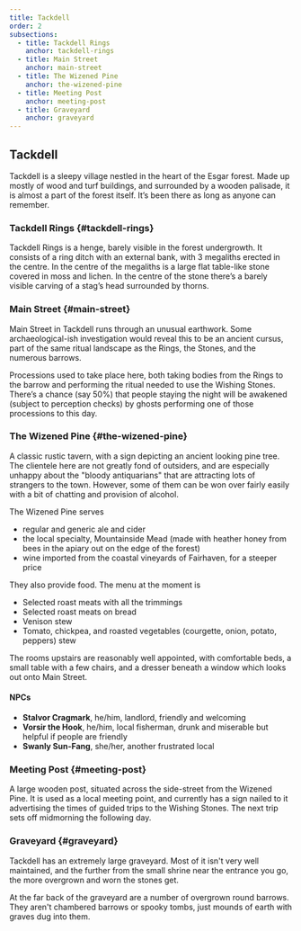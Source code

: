 ```yaml
---
title: Tackdell
order: 2
subsections:
  - title: Tackdell Rings
    anchor: tackdell-rings
  - title: Main Street
    anchor: main-street
  - title: The Wizened Pine
    anchor: the-wizened-pine
  - title: Meeting Post
    anchor: meeting-post
  - title: Graveyard
    anchor: graveyard
---
```


## Tackdell

Tackdell is a sleepy village nestled in the heart of the Esgar forest.
Made up mostly of wood and turf buildings, and surrounded by a wooden
palisade, it is almost a part of the forest itself. It’s been there as
long as anyone can remember.

### Tackdell Rings {#tackdell-rings}

Tackdell Rings is a henge, barely visible in the forest undergrowth. It
consists of a ring ditch with an external bank, with 3 megaliths erected
in the centre. In the centre of the megaliths is a large flat table-like
stone covered in moss and lichen. In the centre of the stone there’s a
barely visible carving of a stag’s head surrounded by thorns.

### Main Street {#main-street}

Main Street in Tackdell runs through an unusual earthwork. Some
archaeological-ish investigation would reveal this to be an ancient
cursus, part of the same ritual landscape as the Rings, the Stones,
and the numerous barrows.

Processions used to take place here, both taking bodies from the Rings
to the barrow and performing the ritual needed to use the Wishing Stones.
There’s a chance (say 50%) that people staying the night will be awakened
(subject to perception checks) by ghosts performing one of those processions
to this day.

### The Wizened Pine {#the-wizened-pine}

A classic rustic tavern, with a sign depicting an ancient looking pine tree.
The clientele here are not greatly fond of outsiders, and are especially
unhappy about the "bloody antiquarians" that are attracting lots of strangers
to the town. However, some of them can be won over fairly easily with a bit
of chatting and provision of alcohol.

The Wizened Pine serves

- regular and generic ale and cider
- the local specialty, Mountainside Mead (made with heather honey from bees
  in the apiary out on the edge of the forest)
- wine imported from the coastal vineyards of Fairhaven, for a steeper price

They also provide food. The menu at the moment is

- Selected roast meats with all the trimmings
- Selected roast meats on bread
- Venison stew
- Tomato, chickpea, and roasted vegetables (courgette, onion, potato, peppers)
  stew

The rooms upstairs are reasonably well appointed, with comfortable beds, a
small table with a few chairs, and a dresser beneath a window which looks out
onto Main Street.

#### NPCs

- **Stalvor Cragmark**, he/him, landlord, friendly and welcoming
- **Vorsir the Hook**, he/him, local fisherman, drunk and miserable but helpful
  if people are friendly
- **Swanly Sun-Fang**, she/her, another frustrated local

### Meeting Post {#meeting-post}

A large wooden post, situated across the side-street from the Wizened Pine.
It is used as a local meeting point, and currently has a sign nailed to it
advertising the times of guided trips to the Wishing Stones. The next trip
sets off midmorning the following day.

### Graveyard {#graveyard}

Tackdell has an extremely large graveyard. Most of it isn't very well
maintained, and the further from the small shrine near the entrance you go,
the more overgrown and worn the stones get.

At the far back of the graveyard are a number of overgrown round barrows.
They aren't chambered barrows or spooky tombs, just mounds of earth with
graves dug into them.

